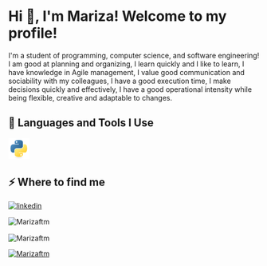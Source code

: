 <h1>Hi 👋, I'm Mariza! Welcome to my profile!</h1>
<p>I'm a student of programming, computer science, and software engineering! I am good at planning and organizing, I learn quickly and I like to learn, I have knowledge in Agile management, I value good communication and sociability with my colleagues, I have a good execution time, I make decisions quickly and effectively, I have a good operational intensity while being flexible, creative and adaptable to changes.</p>
<h2>🚀 Languages and Tools I Use</h2>
<p><a target="_blank" href="https://raw.githubusercontent.com/devicons/devicon/master/icons/python/python-original.svg" style="display: inline-block;"><img src="https://raw.githubusercontent.com/devicons/devicon/master/icons/python/python-original.svg" alt="python" width="42" height="42" /></a></p>
<h2>⚡️ Where to find me</h2>
<p><a target="_blank" href="https://www.linkedin.com/in/Mariza Fernandes Tabosa Mota" style="display: inline-block;"><img src="https://img.shields.io/badge/linkedin-logo?style=for-the-badge&logo=linkedin&logoColor=white&color=%230a77b6" alt="linkedin" /></a></p>
<p><img align="center" src="https://github-readme-stats.vercel.app/api?username=Marizaftm&show_icons=true&locale=en" alt="Marizaftm" /></p>
<p><img align="center" src="https://github-readme-streak-stats.herokuapp.com/?user=Marizaftm&" alt="Marizaftm" /></p>
<p><a href="https://github.com/ryo-ma/github-profile-trophy"><img src="https://github-profile-trophy.vercel.app/?username=Marizaftm" alt="Marizaftm" /></a></p>
